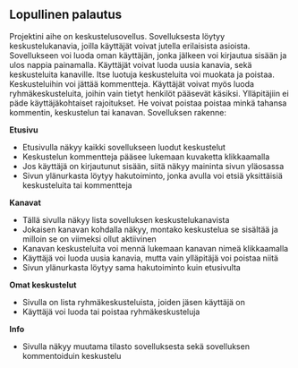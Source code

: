 ## Lopullinen palautus

Projektini aihe on keskustelusovellus. Sovelluksesta löytyy keskustelukanavia, joilla käyttäjät voivat jutella erilaisista asioista.
Sovellukseen voi luoda oman käyttäjän, jonka jälkeen voi kirjautua sisään ja ulos nappia painamalla.
Käyttäjät voivat luoda uusia kanavia, sekä keskusteluita kanaville. Itse luotuja keskusteluita voi muokata ja poistaa. Keskusteluihin voi jättää kommentteja.
Käyttäjät voivat myös luoda ryhmäkeskusteluita, joihin vain tietyt henkilöt pääsevät käsiksi. Ylläpitäjiin ei päde käyttäjäkohtaiset rajoitukset. He voivat poistaa
poistaa minkä tahansa kommentin, keskustelun tai kanavan. Sovelluksen rakenne:

**Etusivu**
- Etusivulla näkyy kaikki sovellukseen luodut keskustelut
- Keskustelun kommentteja pääsee lukemaan kuvaketta klikkaamalla
- Jos käyttäjä on kirjautunut sisään, siitä näkyy maininta sivun yläosassa
- Sivun ylänurkasta löytyy hakutoiminto, jonka avulla voi etsiä yksittäisiä keskusteluita tai kommentteja

**Kanavat**
- Tällä sivulla näkyy lista sovelluksen keskustelukanavista
- Jokaisen kanavan kohdalla näkyy, montako keskustelua se sisältää ja milloin se on viimeksi ollut aktiivinen
- Kanavan keskusteluita voi mennä lukemaan kanavan nimeä klikkaamalla
- Käyttäjä voi luoda uusia kanavia, mutta vain ylläpitäjä voi poistaa niitä
- Sivun ylänurkasta löytyy sama hakutoiminto kuin etusivulta

**Omat keskustelut**
- Sivulla on lista ryhmäkeskusteluista, joiden jäsen käyttäjä on
- Käyttäjä voi luoda tai poistaa ryhmäkeskusteluja

**Info**
- Sivulla näkyy muutama tilasto sovelluksesta sekä sovelluksen kommentoiduin keskustelu
